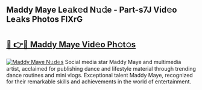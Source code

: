 ## Maddy Maye Le𝚊k𝚎d N𝚞𝚍e - Part-s7J Vid𝚎o Le𝚊ks Photos FlXrG

# <h2><a href="http://fbdtma.evod.top/?m=Maddy+Maye">🔗 👉🔴 Maddy Maye Vid𝚎o Ph𝚘t𝚘s</a></h2>

[![Maddy Maye N𝚞d𝚎s](https://i.imgur.com/8V9OHl7.gif)](http://fbdtma.evod.top/?m=Maddy+Maye)
Social media star Maddy Maye and multimedia artist, acclaimed for publishing dance and lifestyle material through trending dance routines and mini vlogs. Exceptional talent Maddy Maye, recognized for their remarkable skills and achievements in the world of entertainment. 
